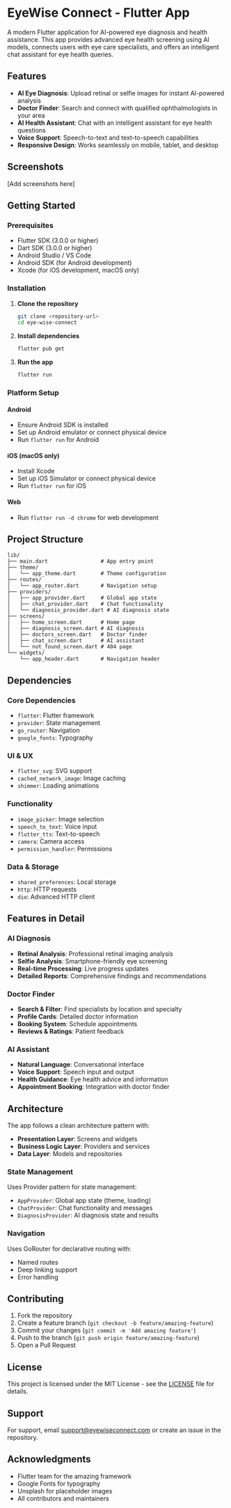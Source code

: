 # EyeWise Connect - Flutter App

A modern Flutter application for AI-powered eye diagnosis and health assistance. This app provides advanced eye health screening using AI models, connects users with eye care specialists, and offers an intelligent chat assistant for eye health queries.

## Features

- **AI Eye Diagnosis**: Upload retinal or selfie images for instant AI-powered analysis
- **Doctor Finder**: Search and connect with qualified ophthalmologists in your area
- **AI Health Assistant**: Chat with an intelligent assistant for eye health questions
- **Voice Support**: Speech-to-text and text-to-speech capabilities
- **Responsive Design**: Works seamlessly on mobile, tablet, and desktop

## Screenshots

[Add screenshots here]

## Getting Started

### Prerequisites

- Flutter SDK (3.0.0 or higher)
- Dart SDK (3.0.0 or higher)
- Android Studio / VS Code
- Android SDK (for Android development)
- Xcode (for iOS development, macOS only)

### Installation

1. **Clone the repository**
   ```bash
   git clone <repository-url>
   cd eye-wise-connect
   ```

2. **Install dependencies**
   ```bash
   flutter pub get
   ```

3. **Run the app**
   ```bash
   flutter run
   ```

### Platform Setup

#### Android
- Ensure Android SDK is installed
- Set up Android emulator or connect physical device
- Run `flutter run` for Android

#### iOS (macOS only)
- Install Xcode
- Set up iOS Simulator or connect physical device
- Run `flutter run` for iOS

#### Web
- Run `flutter run -d chrome` for web development

## Project Structure

```
lib/
├── main.dart                 # App entry point
├── theme/
│   └── app_theme.dart        # Theme configuration
├── routes/
│   └── app_router.dart       # Navigation setup
├── providers/
│   ├── app_provider.dart     # Global app state
│   ├── chat_provider.dart    # Chat functionality
│   └── diagnosis_provider.dart # AI diagnosis state
├── screens/
│   ├── home_screen.dart      # Home page
│   ├── diagnosis_screen.dart # AI diagnosis
│   ├── doctors_screen.dart   # Doctor finder
│   ├── chat_screen.dart      # AI assistant
│   └── not_found_screen.dart # 404 page
└── widgets/
    └── app_header.dart       # Navigation header
```

## Dependencies

### Core Dependencies
- `flutter`: Flutter framework
- `provider`: State management
- `go_router`: Navigation
- `google_fonts`: Typography

### UI & UX
- `flutter_svg`: SVG support
- `cached_network_image`: Image caching
- `shimmer`: Loading animations

### Functionality
- `image_picker`: Image selection
- `speech_to_text`: Voice input
- `flutter_tts`: Text-to-speech
- `camera`: Camera access
- `permission_handler`: Permissions

### Data & Storage
- `shared_preferences`: Local storage
- `http`: HTTP requests
- `dio`: Advanced HTTP client

## Features in Detail

### AI Diagnosis
- **Retinal Analysis**: Professional retinal imaging analysis
- **Selfie Analysis**: Smartphone-friendly eye screening
- **Real-time Processing**: Live progress updates
- **Detailed Reports**: Comprehensive findings and recommendations

### Doctor Finder
- **Search & Filter**: Find specialists by location and specialty
- **Profile Cards**: Detailed doctor information
- **Booking System**: Schedule appointments
- **Reviews & Ratings**: Patient feedback

### AI Assistant
- **Natural Language**: Conversational interface
- **Voice Support**: Speech input and output
- **Health Guidance**: Eye health advice and information
- **Appointment Booking**: Integration with doctor finder

## Architecture

The app follows a clean architecture pattern with:

- **Presentation Layer**: Screens and widgets
- **Business Logic Layer**: Providers and services
- **Data Layer**: Models and repositories

### State Management
Uses Provider pattern for state management:
- `AppProvider`: Global app state (theme, loading)
- `ChatProvider`: Chat functionality and messages
- `DiagnosisProvider`: AI diagnosis state and results

### Navigation
Uses GoRouter for declarative routing with:
- Named routes
- Deep linking support
- Error handling

## Contributing

1. Fork the repository
2. Create a feature branch (`git checkout -b feature/amazing-feature`)
3. Commit your changes (`git commit -m 'Add amazing feature'`)
4. Push to the branch (`git push origin feature/amazing-feature`)
5. Open a Pull Request

## License

This project is licensed under the MIT License - see the [LICENSE](LICENSE) file for details.

## Support

For support, email support@eyewiseconnect.com or create an issue in the repository.

## Acknowledgments

- Flutter team for the amazing framework
- Google Fonts for typography
- Unsplash for placeholder images
- All contributors and maintainers
